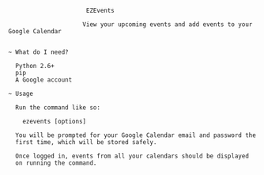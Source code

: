 
                          EZEvents

                         View your upcoming events and add events to your Google Calendar


    ~ What do I need?
      
      Python 2.6+
      pip
      A Google account

    ~ Usage
      
      Run the command like so:
      
        ezevents [options] 
      
      You will be prompted for your Google Calendar email and password the
      first time, which will be stored safely.
      
      Once logged in, events from all your calendars should be displayed
      on running the command.
